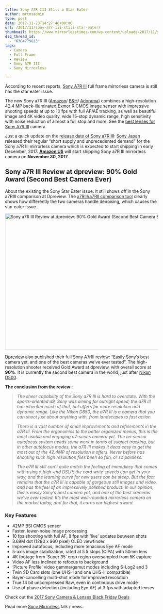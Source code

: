 ```yaml
---
title: Sony A7R III Still a Star Eater
author: mrtmsadmin
type: post
date: 2017-11-23T14:27:46+00:00
url: /2017/11/sony-a7r-iii-still-star-eater/
thumbnail: https://www.mirrorlesstimes.com/wp-content/uploads/2017/11/sony-a7r-iii-star-eater.jpg
dsq_thread_id:
  - "6304779613"
tags:
  - Camera
  - Full Frame
  - Review
  - Sony A7R III
  - Sony Mirrorless

---
```

According to recent reports, <a href="https://www.mirrorlesstimes.com/tag/sony-a7r-iii/" target="_blank" rel="noopener">Sony A7R III</a> full frame mirrorless camera is still has the star eater issue.

The new Sony a7R III (<a href="https://aax-us-east.amazon-adsystem.com/x/c/QuxMpfsOAG4bJs1BIYR1-YMAAAFf1Fo0IgEAAAFKATET3iY/https://assoc-redirect.amazon.com/g/r/http://amzn.to/2AUniPD/ref=as_at?linkCode=w61&imprToken=loINgziut6vI9OjS6RWbNg&slotNum=0" target="_blank" rel="nofollow external noopener noreferrer" data-wpel-link="external">Amazon</a>/ <a href="https://www.bhphotovideo.com/c/product/1369441-REG/sony_ilce7rm2_b_alpha_a7r_iii_mirrorless.html/BI/20175/KBID/14249" target="_blank" rel="nofollow external noopener noreferrer" data-wpel-link="external">B&H</a>/ <a href="https://adorama.evyy.net/c/63923/51926/1036?u=https%3A%2F%2Fwww.adorama.com%2Fsearchsite%2Fdefault.aspx%3Fsearchinfo%3Dsony%2Ba7r%2Biii" target="_blank" rel="nofollow external noopener noreferrer" data-wpel-link="external">Adorama</a>) combines a high-resolution 42.4 MP back-illuminated Exmor R CMOS image sensor with impressive shooting speeds at up to 10 fps with full AF/AE tracking, as well as beautiful image and 4K video quality, wide 15-stop dynamic range, high sensitivity with noise reduction of almost a full stop and more. See the <a href="https://www.mirrorlesstimes.com/2017/11/best-lenses-sony-a7r-iii/" target="_blank" rel="noopener">best lenses for Sony A7R III</a> camera.

Just a quick update on the [release date of Sony a7R III][1]: [Sony Japan][2] released their regular “short supply and unprecedented demand” for the Sony a7R III mirrorless camera which is expected to start shipping in early December, 2017. <span class="s1"><a href="https://www.amazon.com/Sony-42-4MP-Full-frame-Mirrorless-Interchangeable-Lens/dp/B076TGDHPT/?tag=mirrorlesst-20"><b>Amazon US</b></a> will start shipping Sony a7R III mirrorless camera on <strong>November 30, 2017</strong>.</span><!--more-->

## Sony a7R III Review at dpreview: 90% Gold Award (Second Best Camera Ever)

About the existing the Sony Star Eater issue. It still shows off in the Sony a7RIII comparison at Dpreview. The <a href="https://www.dpreview.com/news/3195011528/analysis-the-sony-a7r-iii-is-still-a-star-eater" target="_blank" rel="noopener">a7RIII/a7RII comparison tool</a> clearly shows how differently the two cameras handle denoising, which causes the star eater issue.

[<img class="aligncenter wp-image-1452 size-full" title="Sony a7R III Review at dpreview: 90% Gold Award (Second Best Camera Ever)" src="https://i0.wp.com/www.mirrorlesstimes.com/wp-content/uploads/2017/11/sony-a7r-iii-star-eater.jpg?resize=600%2C450&#038;ssl=1" alt="Sony a7R III Review at dpreview: 90% Gold Award (Second Best Camera Ever)" width="600" height="450" srcset="https://i0.wp.com/www.mirrorlesstimes.com/wp-content/uploads/2017/11/sony-a7r-iii-star-eater.jpg?w=1000&ssl=1 1000w, https://i0.wp.com/www.mirrorlesstimes.com/wp-content/uploads/2017/11/sony-a7r-iii-star-eater.jpg?resize=400%2C300&ssl=1 400w, https://i0.wp.com/www.mirrorlesstimes.com/wp-content/uploads/2017/11/sony-a7r-iii-star-eater.jpg?resize=768%2C576&ssl=1 768w, https://i0.wp.com/www.mirrorlesstimes.com/wp-content/uploads/2017/11/sony-a7r-iii-star-eater.jpg?resize=970%2C728&ssl=1 970w" sizes="(max-width: 600px) 100vw, 600px" data-recalc-dims="1" />][3]

<a href="https://www.dpreview.com/reviews/sony-a7r-mark-iii-review" target="_blank" rel="follow external noopener noreferrer" data-wpel-link="external">Dpreview</a> also published their full Sony A7rIII review: “Easily Sony’s best camera yet, and one of the best cameras we’ve ever tested”. The high-resolution shooter received Gold Award at dpreview, with overall score at **90%**. It is currently the second best camera in the world, just after <a href="http://amzn.to/2hKuzJs" target="_blank" rel="noopener">Nikon D500</a>.

**The conclusion from the review :**

> _The sheer capability of the Sony a7R III is hard to overstate. With the sports-oriented a9, Sony was aiming for outright speed; the a7R III has inherited much of that, but offers far more resolution and dynamic range. Like the Nikon D850, the a7R III is a camera that you can shoot just about anything with, from landscapes to fast action._
> 
> _There is a vast number of small improvements and refinements in the a7R III. From the ergonomics to the better organized menus, this is the most usable and engaging a7-series camera yet. The on-sensor autofocus system needs some work in terms of subject tracking, but in other autofocus modes, the a7R III makes it dead easy to get the most out of the 42.4MP of resolution it offers. Never before has shooting such high resolution files been so fun, or so painless._
> 
> _The a7R III still can’t quite match the feeling of immediacy that comes with using a high-end DSLR; the card write speeds can get in your way, and the learning curve for new users can be steep. But the fact remains that the a7R III is capable of gorgeous still images and video, and has the feel of an impressively polished product. In our opinion, this is easily Sony’s best camera yet, and one of the best cameras we’ve ever tested. It’s the most well-rounded mirrorless camera on the market today, and for that, it earns our highest award._

### Key Features

  * 42MP BSI CMOS sensor
  * Faster, lower-noise image processing
  * 10 fps shooting with full AF, 8 fps with &#8216;live&#8217; updates between shots
  * 3.69M dot (1280 x 960 pixel) OLED viewfinder
  * Improved autofocus, including more tenacious Eye AF mode
  * 5-axis image stabilization, rated at 5.5 stops (CIPA) with 50mm lens
  * 4K footage from &#8216;Super 35&#8217; crop region oversampled from 5K capture
  * Video AF less inclined to refocus to background
  * &#8216;Picture Profile&#8217; video gamma/gamut modes including S-Log2 and 3
  * Twin SD Card slots (one UHS-I and one UHS-II compatible)
  * Bayer-cancelling multi-shot mode for improved resolution
  * True 14 bit uncompressed Raw, even in continuous drive mode
  * Use of phase detection (including Eye AF) at 3 fps with adapted lenses

Check out the [2017 Sony Camera & Lenses Black Friday Deals][4]

Read more [Sony Mirrorless][5] talk / news.

 [1]: https://www.mirrorlesstimes.com/2017/11/sony-a7r-iii-stock-availability-tracker/
 [2]: http://www.sony.jp/ichigan/info2/20171117.html
 [3]: https://i0.wp.com/www.mirrorlesstimes.com/wp-content/uploads/2017/11/sony-a7r-iii-star-eater.jpg?ssl=1
 [4]: https://www.mirrorlesstimes.com/2017/11/2017-sony-camera-lenses-black-friday-deals/ "2017 Sony Camera & Lenses Black Friday Deals"
 [5]: https://www.mirrorlesstimes.com/tag/sony-mirrorless/